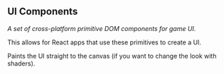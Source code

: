 ## UI Components

_A set of cross-platform primitive DOM components for game UI._

This allows for React apps that use these primitives to create a UI.

Paints the UI straight to the canvas (if you want to change the look with shaders).
